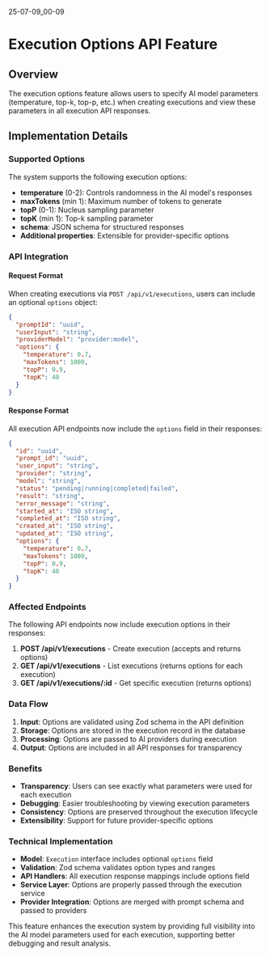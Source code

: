 25-07-09_00-09

# Execution Options API Feature

## Overview

The execution options feature allows users to specify AI model parameters (temperature, top-k, top-p, etc.) when creating executions and view these parameters in all execution API responses.

## Implementation Details

### Supported Options

The system supports the following execution options:

- **temperature** (0-2): Controls randomness in the AI model's responses
- **maxTokens** (min 1): Maximum number of tokens to generate
- **topP** (0-1): Nucleus sampling parameter
- **topK** (min 1): Top-k sampling parameter
- **schema**: JSON schema for structured responses
- **Additional properties**: Extensible for provider-specific options

### API Integration

#### Request Format
When creating executions via `POST /api/v1/executions`, users can include an optional `options` object:

```json
{
  "promptId": "uuid",
  "userInput": "string",
  "providerModel": "provider:model",
  "options": {
    "temperature": 0.7,
    "maxTokens": 1000,
    "topP": 0.9,
    "topK": 40
  }
}
```

#### Response Format
All execution API endpoints now include the `options` field in their responses:

```json
{
  "id": "uuid",
  "prompt_id": "uuid",
  "user_input": "string",
  "provider": "string",
  "model": "string",
  "status": "pending|running|completed|failed",
  "result": "string",
  "error_message": "string",
  "started_at": "ISO string",
  "completed_at": "ISO string",
  "created_at": "ISO string",
  "updated_at": "ISO string",
  "options": {
    "temperature": 0.7,
    "maxTokens": 1000,
    "topP": 0.9,
    "topK": 40
  }
}
```

### Affected Endpoints

The following API endpoints now include execution options in their responses:

1. **POST /api/v1/executions** - Create execution (accepts and returns options)
2. **GET /api/v1/executions** - List executions (returns options for each execution)
3. **GET /api/v1/executions/:id** - Get specific execution (returns options)

### Data Flow

1. **Input**: Options are validated using Zod schema in the API definition
2. **Storage**: Options are stored in the execution record in the database
3. **Processing**: Options are passed to AI providers during execution
4. **Output**: Options are included in all API responses for transparency

### Benefits

- **Transparency**: Users can see exactly what parameters were used for each execution
- **Debugging**: Easier troubleshooting by viewing execution parameters
- **Consistency**: Options are preserved throughout the execution lifecycle
- **Extensibility**: Support for future provider-specific options

### Technical Implementation

- **Model**: `Execution` interface includes optional `options` field
- **Validation**: Zod schema validates option types and ranges
- **API Handlers**: All execution response mappings include options field
- **Service Layer**: Options are properly passed through the execution service
- **Provider Integration**: Options are merged with prompt schema and passed to providers

This feature enhances the execution system by providing full visibility into the AI model parameters used for each execution, supporting better debugging and result analysis.
